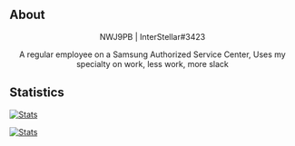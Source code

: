 ## About

<p align="center">
    NWJ9PB | InterStellar#3423
</p>
<p align="center">
A regular employee on a Samsung Authorized Service Center, Uses my specialty on work, less work, more slack 
</p>

<p align="center">
    
## Statistics
[![Stats](https://github-readme-stats.vercel.app/api?username=NWJ9PB&show_icons=true&count_private=true&hide_border=true&icon_color=00FFFF&bg_color=000000&title_color=ffffff&text_color=bbbbbb&border_radius=0)](https://github.com/nwj9pb)

[![Stats](https://github-readme-stats.vercel.app/api/top-langs/?username=NWJ9PB&layout=compact&hide_border=true&icon_color=00FFFF&bg_color=000000&title_color=ffffff&text_color=bbbbbb&border_radius=0&hide_title=true)](https://github.com/nwj9pb)

</p>
